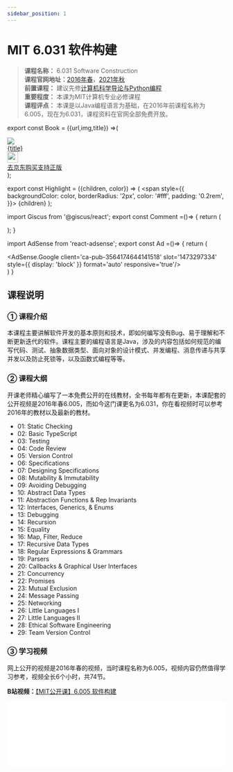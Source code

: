 ```yaml
---
sidebar_position: 1
---
```


# MIT 6.031 软件构建 

>**课程名称：** 6.031 Software Construction  
**课程官网地址：**[2016年春](https://ocw.mit.edu/courses/6-005-software-construction-spring-2016/pages/readings/)，[2021年秋](http://web.mit.edu/6.031/www/fa21/)  
**前置课程：** 建议先修[计算机科学导论与Python编程](./../python/cs60001)  
**重要程度：** 本课为MIT计算机专业必修课程   
**课程评点：** 本课是以Java编程语言为基础，在2016年前课程名称为6.005，现在为6.031，课程资料在官网全部免费开放。   

export const Book = ({url,img,title}) =>(
<div class="bookitem">
  <a href={url} target="_blank" class="book-content">
    <div class="book-img">
      <img src={img} />
    </div>
    <div class="book-detail">
      <div class="book-title">{title}</div>
      <div class="boook-desc">
        <img width="25" height="25" src="https://hackweek-1251009918.cos.ap-shanghai.myqcloud.com/hackway/cs/jd.svg" />
        <div class="book-jd">去京东购买支持正版</div>
      </div>
    </div>
  </a>
  </div> 
);

export const Highlight = ({children, color}) => (
  <span
    style={{
      backgroundColor: color,
      borderRadius: '2px',
      color: '#fff',
      padding: '0.2rem',
    }}>
    {children}
  </span>
);

import Giscus from '@giscus/react';
export const Comment =()=> {
  return (
   <div className="comments-container">
      <Giscus
        src="https://giscus.app/client.js"
        id="comments"
        repo="lidongyx/hackwaydoc"
        repoId="R_kgDOHUMOyA"
        category="Announcements"
        categoryId="DIC_kwDOHUMOyM4CPCtD"
        mapping="title"
        reactionsEnabled="1"
        emitMetadata="0"
        inputPosition="top"
        theme="light"
        lang="zh-CN"
        crossorigin="anonymous"
      />
    </div>
  );
}

import AdSense from 'react-adsense';
export const Ad =()=> {
  return (
    <div className="ad-container">
      <AdSense.Google
        client='ca-pub-3564174644141518'
        slot='1473297334'
        style={{ display: 'block' }}
        format='auto'
        responsive='true'/>
    </div>
  )
}

## 课程说明
### ① 课程介绍
本课程主要讲解软件开发的基本原则和技术，即如何编写没有Bug、易于理解和不断更新迭代的软件。课程主要的编程语言是Java，涉及的内容包括如何规范的编写代码、测试、抽象数据类型、面向对象的设计模式、并发编程、消息传递与共享并发以及防止死锁等，以及函数式编程等等。

### ② 课程大纲
开课老师精心编写了一本免费公开的在线教材，全书每年都有在更新，本课配套的公开视频是2016年春6.005，而如今这门课更名为6.031，你在看视频时可以参考2016年的教材以及最新的教材。

- 01: Static Checking
- 02: Basic TypeScript
- 03: Testing
- 04: Code Review
- 05: Version Control
- 06: Specifications
- 07: Designing Specifications
- 08: Mutability & Immutability
- 09: Avoiding Debugging
- 10: Abstract Data Types
- 11: Abstraction Functions & Rep Invariants
- 12: Interfaces, Generics, & Enums
- 13: Debugging
- 14: Recursion
- 15: Equality
- 16: Map, Filter, Reduce
- 17: Recursive Data Types
- 18: Regular Expressions & Grammars
- 19: Parsers
- 20: Callbacks & Graphical User Interfaces
- 21: Concurrency
- 22: Promises
- 23: Mutual Exclusion
- 24: Message Passing
- 25: Networking
- 26: Little Languages I
- 27: Little Languages II
- 28: Ethical Software Engineering
- 29: Team Version Control


### ③ 学习视频
网上公开的视频是2016年春的视频，当时课程名称为6.005，视频内容仍然值得学习参考，视频全长6个小时，共74节。

**B站视频：**[【MIT公开课】6.005 软件构建](https://www.bilibili.com/video/BV1Tp4y197XX)

<iframe src="//player.bilibili.com/player.html?aid=967947846&bvid=BV1Tp4y197XX&cid=185712961&page=1" scrolling="no"  frameborder="no" framespacing="0" allowfullscreen="true" width="100%" class="course-video"> </iframe>





<Ad></Ad>





<Comment></Comment>

